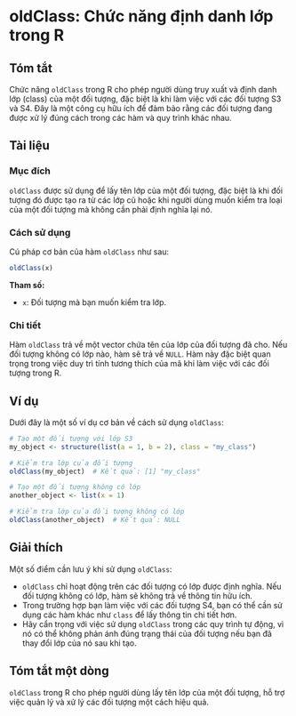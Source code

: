 <!--
Meta Description: # oldClass: Chức năng định danh lớp trong R ## Tóm tắt Chức năng `oldClass` trong R cho phép người dùng truy xuất và định danh lớp (class) của một đối...
Meta Keywords: đối, tượng, lớp, oldclass, của
-->

# oldClass: Chức năng định danh lớp trong R

## Tóm tắt
Chức năng `oldClass` trong R cho phép người dùng truy xuất và định danh lớp (class) của một đối tượng, đặc biệt là khi làm việc với các đối tượng S3 và S4. Đây là một công cụ hữu ích để đảm bảo rằng các đối tượng đang được xử lý đúng cách trong các hàm và quy trình khác nhau.

## Tài liệu
### Mục đích
`oldClass` được sử dụng để lấy tên lớp của một đối tượng, đặc biệt là khi đối tượng đó được tạo ra từ các lớp cũ hoặc khi người dùng muốn kiểm tra loại của một đối tượng mà không cần phải định nghĩa lại nó.

### Cách sử dụng
Cú pháp cơ bản của hàm `oldClass` như sau:

```R
oldClass(x)
```

**Tham số:**
- `x`: Đối tượng mà bạn muốn kiểm tra lớp.

### Chi tiết
Hàm `oldClass` trả về một vector chứa tên của lớp của đối tượng đã cho. Nếu đối tượng không có lớp nào, hàm sẽ trả về `NULL`. Hàm này đặc biệt quan trọng trong việc duy trì tính tương thích của mã khi làm việc với các đối tượng trong R.

## Ví dụ
Dưới đây là một số ví dụ cơ bản về cách sử dụng `oldClass`:

```R
# Tạo một đối tượng với lớp S3
my_object <- structure(list(a = 1, b = 2), class = "my_class")

# Kiểm tra lớp của đối tượng
oldClass(my_object)  # Kết quả: [1] "my_class"

# Tạo một đối tượng không có lớp
another_object <- list(x = 1)

# Kiểm tra lớp của đối tượng không có lớp
oldClass(another_object)  # Kết quả: NULL
```

## Giải thích
Một số điểm cần lưu ý khi sử dụng `oldClass`:
- `oldClass` chỉ hoạt động trên các đối tượng có lớp được định nghĩa. Nếu đối tượng không có lớp, hàm sẽ không trả về thông tin hữu ích.
- Trong trường hợp bạn làm việc với các đối tượng S4, bạn có thể cần sử dụng các hàm khác như `class` để lấy thông tin chi tiết hơn.
- Hãy cẩn trọng với việc sử dụng `oldClass` trong các quy trình tự động, vì nó có thể không phản ánh đúng trạng thái của đối tượng nếu bạn đã thay đổi lớp của nó sau khi tạo.

## Tóm tắt một dòng
`oldClass` trong R cho phép người dùng lấy tên lớp của một đối tượng, hỗ trợ việc quản lý và xử lý các đối tượng một cách hiệu quả.